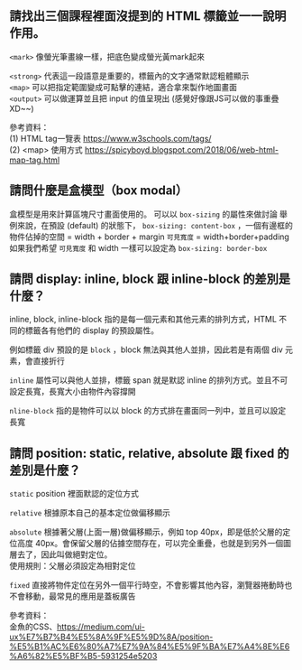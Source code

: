 ## 請找出三個課程裡面沒提到的 HTML 標籤並一一說明作用。
`<mark>`  像螢光筆畫線一樣，把底色變成螢光黃mark起來
  
  `<strong>`   代表這一段語意是重要的，標籤內的文字通常默認粗體顯示  
`<map>`  可以把指定範圍變成可點擊的連結，適合拿來製作地圖畫面  
`<output>` 可以做運算並且把 input 的值呈現出 (感覺好像跟JS可以做的事重疊XD~~)

參考資料：  
(1)  HTML tag一覽表 https://www.w3schools.com/tags/  
(2) &lt;map&gt; 使用方式 https://spicyboyd.blogspot.com/2018/06/web-html-map-tag.html

## 請問什麼是盒模型（box modal）
盒模型是用來計算區塊尺寸畫面使用的。  可以以 `box-sizing` 的屬性來做討論
舉例來說，在預設 (default) 的狀態下， `box-sizing: content-box` ，一個有邊框的物件佔掉的空間  = width + border + margin  `可見寬度`   = width+border+padding  
如果我們希望 `可見寬度` 和 width 一樣可以設定為 `box-sizing: border-box` 
 
## 請問 display: inline, block 跟 inline-block 的差別是什麼？  
inline, block, inline-block 指的是每一個元素和其他元素的排列方式，HTML 不同的標籤各有他們的  display 的預設屬性。    

例如標籤 div 預設的是 `block`  ，block 無法與其他人並排，因此若是有兩個 div 元素，會直接折行    

`inline` 屬性可以與他人並排，標籤 span 就是默認 inline 的排列方式。並且不可設定長寬，長寬大小由物件內容撐開  

`nline-block` 指的是物件可以以 block 的方式排在畫面同一列中，並且可以設定長寬


## 請問 position: static, relative, absolute 跟 fixed 的差別是什麼？  
`static` position 裡面默認的定位方式

`relative` 根據原本自己的基本定位做偏移顯示

`absolute` 根據著父層(上面一層)做偏移顯示，例如 top 40px，即是低於父層的定位高度 40px。會保留父層的佔據空間存在，可以完全重疊，也就是到另外一個圖層去了，因此叫做絕對定位。  
使用規則：父層必須設定為相對定位    

`fixed` 直接將物件定位在另外一個平行時空，不會影響其他內容，瀏覽器捲動時也不會移動，最常見的應用是蓋板廣告  
  
 參考資料：  
 金魚的CSS、https://medium.com/ui-ux%E7%B7%B4%E5%8A%9F%E5%9D%8A/position-%E5%B1%AC%E6%80%A7%E7%9A%84%E5%9F%BA%E7%A4%8E%E6%A6%82%E5%BF%B5-5931254e5203 